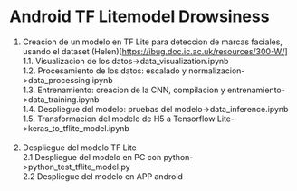 # Android TF Litemodel Drowsiness
1. Creacion de un modelo en TF Lite para deteccion de marcas faciales, usando el dataset (Helen)[https://ibug.doc.ic.ac.uk/resources/300-W/]<br/>
  1.1. Visualizacion de los datos->data_visualization.ipynb<br/>
  1.2. Procesamiento de los datos: escalado y normalizacion->data_processing.ipynb<br/>
  1.3. Entrenamiento: creacion de la CNN, compilacion y entrenamiento->data_training.ipynb<br/>
  1.4. Despliegue del modelo: pruebas del modelo->data_inference.ipynb<br/>
  1.5. Transformacion del modelo de H5 a Tensorflow Lite->keras_to_tflite_model.ipynb<br/><br/>
2. Despliegue del modelo TF Lite<br/>
  2.1 Despliegue del modelo en PC con python->python_test_tflite_model.py<br/>
  2.2 Despliegue del modelo en APP android<br/>
